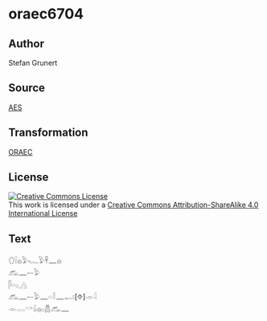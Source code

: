 # oraec6704

## Author

Stefan Grunert

## Source

[AES](https://github.com/simondschweitzer/aes)

## Transformation

[ORAEC](https://oraec.github.io/)

## License

<a rel="license" href="http://creativecommons.org/licenses/by-sa/4.0/"><img alt="Creative Commons License" style="border-width:0" src="https://i.creativecommons.org/l/by-sa/4.0/88x31.png" /></a><br />This work is licensed under a <a rel="license" href="http://creativecommons.org/licenses/by-sa/4.0/">Creative Commons Attribution-ShareAlike 4.0 International License</a>

## Text

𓂘𓍛𓐍𓅱𓆑𓅱𓋹𓈖𓐍<br>
𓃹𓈖𓍿𓅱<br>
𓋴𓏏𓊪𓂻<br>
𓃹𓈖𓍿𓅱𓈖𓏏𓎛𓈖𓂝[⯑]𓁹𓇋<br>
𓁹𓂋𓎡𓏙𓐍𓊪𓆣𓃹𓈖<br>
